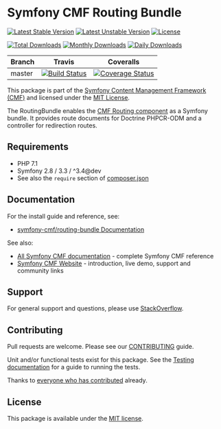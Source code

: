# Symfony CMF Routing Bundle

[![Latest Stable Version](https://poser.pugx.org/symfony-cmf/routing-bundle/v/stable)](https://packagist.org/packages/symfony-cmf/routing-bundle)
[![Latest Unstable Version](https://poser.pugx.org/symfony-cmf/routing-bundle/v/unstable)](https://packagist.org/packages/symfony-cmf/routing-bundle)
[![License](https://poser.pugx.org/symfony-cmf/routing-bundle/license)](https://packagist.org/packages/symfony-cmf/routing-bundle)

[![Total Downloads](https://poser.pugx.org/symfony-cmf/routing-bundle/downloads)](https://packagist.org/packages/symfony-cmf/routing-bundle)
[![Monthly Downloads](https://poser.pugx.org/symfony-cmf/routing-bundle/d/monthly)](https://packagist.org/packages/symfony-cmf/routing-bundle)
[![Daily Downloads](https://poser.pugx.org/symfony-cmf/routing-bundle/d/daily)](https://packagist.org/packages/symfony-cmf/routing-bundle)

Branch | Travis | Coveralls |
------ | ------ | --------- |
master | [![Build Status][travis_unstable_badge]][travis_unstable_link] | [![Coverage Status][coveralls_unstable_badge]][coveralls_unstable_link] |

This package is part of the [Symfony Content Management Framework (CMF)](http://cmf.symfony.com/) and licensed
under the [MIT License](LICENSE).

The RoutingBundle enables the
[CMF Routing component](https://github.com/symfony-cmf/Routing)
as a Symfony bundle. It provides route documents for Doctrine PHPCR-ODM and a
controller for redirection routes.


## Requirements

* PHP 7.1
* Symfony 2.8 / 3.3 / ^3.4@dev
* See also the `require` section of [composer.json](composer.json)

## Documentation

For the install guide and reference, see:

* [symfony-cmf/routing-bundle Documentation](http://symfony.com/doc/master/cmf/bundles/routing/index.html)

See also:

* [All Symfony CMF documentation](http://symfony.com/doc/master/cmf/index.html) - complete Symfony CMF reference
* [Symfony CMF Website](http://cmf.symfony.com/) - introduction, live demo, support and community links

## Support

For general support and questions, please use [StackOverflow](http://stackoverflow.com/questions/tagged/symfony-cmf).

## Contributing

Pull requests are welcome. Please see our
[CONTRIBUTING](https://github.com/symfony-cmf/symfony-cmf/blob/master/CONTRIBUTING.md)
guide.

Unit and/or functional tests exist for this package. See the
[Testing documentation](http://symfony.com/doc/master/cmf/components/testing.html)
for a guide to running the tests.

Thanks to
[everyone who has contributed](contributors) already.

## License

This package is available under the [MIT license](src/Resources/meta/LICENSE).

[travis_legacy_badge]: https://travis-ci.org/symfony-cmf/routing-bundle.svg?branch=master
[travis_legacy_link]: https://travis-ci.org/symfony-cmf/routing-bundle
[travis_stable_badge]: https://travis-ci.org/symfony-cmf/routing-bundle.svg?branch=master
[travis_stable_link]: https://travis-ci.org/symfony-cmf/routing-bundle
[travis_unstable_badge]: https://travis-ci.org/symfony-cmf/routing-bundle.svg?branch=master
[travis_unstable_link]: https://travis-ci.org/symfony-cmf/routing-bundle

[coveralls_legacy_badge]: https://coveralls.io/repos/github/symfony-cmf/routing-bundle/badge.svg?branch=master
[coveralls_legacy_link]: https://coveralls.io/github/symfony-cmf/routing-bundle?branch=master
[coveralls_stable_badge]: https://coveralls.io/repos/github/symfony-cmf/routing-bundle/badge.svg?branch=master
[coveralls_stable_link]: https://coveralls.io/github/symfony-cmf/routing-bundle?branch=master
[coveralls_unstable_badge]: https://coveralls.io/repos/github/symfony-cmf/routing-bundle/badge.svg?branch=master
[coveralls_unstable_link]: https://coveralls.io/github/symfony-cmf/routing-bundle?branch=master
